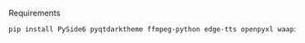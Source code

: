 Requirements
```bash
pip install PySide6 pyqtdarktheme ffmpeg-python edge-tts openpyxl waapi-client
```
